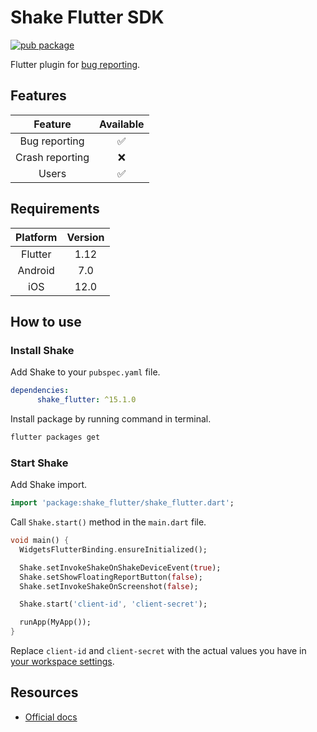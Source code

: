 # Shake Flutter SDK

[![pub package](https://img.shields.io/pub/v/shake_flutter)](https://pub.dev/packages/shake_flutter)

Flutter plugin for [bug reporting](https://www.shakebugs.com).

## Features

|     Feature     | Available |
|:---------------:|:---------:|
|  Bug reporting  |     ✅     |
| Crash reporting |     ❌     |
|      Users      |     ✅     |

## Requirements

| Platform | Version |
|:----------:|:---------:|
| Flutter  |   1.12  |
| Android  |   7.0   |
| iOS      |   12.0  |

## How to use

### Install Shake

Add Shake to your `pubspec.yaml` file.
```yaml
dependencies:
      shake_flutter: ^15.1.0
```

Install package by running command in terminal.
```bash
flutter packages get
```

### Start Shake

Add Shake import.
```dart
import 'package:shake_flutter/shake_flutter.dart';
```

Call `Shake.start()` method in the `main.dart` file.
```dart
void main() {
  WidgetsFlutterBinding.ensureInitialized();

  Shake.setInvokeShakeOnShakeDeviceEvent(true);
  Shake.setShowFloatingReportButton(false);
  Shake.setInvokeShakeOnScreenshot(false);

  Shake.start('client-id', 'client-secret');

  runApp(MyApp());
}
```

Replace `client-id` and `client-secret` with the actual values you have in [your workspace settings](https://app.shakebugs.com/settings/workspace#general).

## Resources

- [Official docs](https://www.shakebugs.com/docs/)